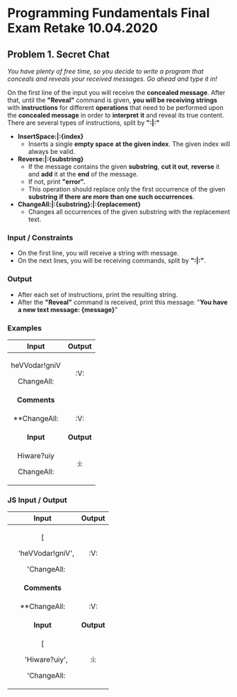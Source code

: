 ﻿
# **Programming Fundamentals Final Exam Retake 10.04.2020**
## **Problem 1. Secret Chat**
*You have plenty of free time, so you decide to write a program that conceals and reveals your received messages. Go ahead and type it in!*

On the first line of the input you will receive the **concealed message**. After that, until the **"Reveal"** command is given, **you will be receiving strings** with **instructions** for different **operations** that need to be performed upon the **concealed message** in order to **interpret** **it** and reveal its true content. There are several types of instructions, split by **":|:"**

- **InsertSpace:|:{index}**
  - Inserts a single **empty space** **at the given index**. The given index will always be valid.
- **Reverse:|:{substring}**
  - If the message contains the given **substring**, **cut it out**, **reverse** it and **add** it at the **end** of the message. 
  - If not, print **"error".** 
  - This operation should replace only the first occurrence of the given **substring** **if there are more than one such occurrences**.
- **ChangeAll:|:{substring}:|:{replacement}** 
  - Changes all occurrences of the given substring with the replacement text.
### **Input / Constraints**
- On the first line, you will receive a string with message.
- On the next lines, you will be receiving commands, split by **":|:"**.
### **Output**
- After each set of instructions, print the resulting string. 
- After the **"Reveal"** command is received, print this message:
  "**You have a new text message: {message}**"
### **Examples**

|**Input**|**Output**|
| :-: | :-: |
|<p>heVVodar!gniV</p><p>ChangeAll:|:V:|:l</p><p>Reverse:|:!gnil</p><p>InsertSpace:|:5</p><p>Reveal</p>|<p>hellodar!gnil</p><p>hellodarling!</p><p>hello darling!</p><p>You have a new text message: hello darling!</p>|
|**Comments**|
|<p>**ChangeAll:|:V:|:l**<br>heVVodar!gniV -> hellodar!gnil (We replace all occurrences of "V" with "l")</p><p>**Reverse:|:!gnil**</p><p>hellodar!gnil -> !gnil -> ling! -> hellodarling! (We reverse !gnil to ling! And put it in the end of the string)</p><p>**InsertSpace:|:5**</p><p>hellodarling! -> hello.darling! (We insert a space at index 5)</p><p>Finally, after receiving the **"Reveal"** command, we print the resulting message.</p>|
|**Input**|**Output**|
|<p>Hiware?uiy</p><p>ChangeAll:|:i:|:o</p><p>Reverse:|:?uoy</p><p>Reverse:|:jd</p><p>InsertSpace:|:3</p><p>InsertSpace:|:7</p><p>Reveal</p>|<p>Howare?uoy</p><p>Howareyou?</p><p>error</p><p>How areyou?</p><p>How are you?</p><p>You have a new text message: How are you?</p>|
### **JS Input / Output**

|**Input**|**Output**|
| :-: | :-: |
|<p>[</p><p>`  `'heVVodar!gniV',</p><p>`  `'ChangeAll:|:V:|:l',</p><p>`  `'Reverse:|:!gnil',</p><p>`  `'InsertSpace:|:5',</p><p>`  `'Reveal'</p><p>]</p>|<p>hellodar!gnil</p><p>hellodarling!</p><p>hello darling!</p><p>You have a new text message: hello darling!</p>|
|**Comments**|
|<p>**ChangeAll:|:V:|:l**<br>heVVodar!gniV -> hellodar!gnil (We replace all occurrences of "V" with "l")</p><p>**Reverse:|:!gnil**</p><p>hellodar!gnil -> !gnil -> ling! -> hellodarling! (We reverse !gnil to ling! And put it in the end of the string)</p><p>**InsertSpace:|:5**</p><p>hellodarling! -> hello.darling! (We insert a space at index 5)</p><p>Finally, after receiving the **"Reveal"** command, we print the resulting message.</p>|
|**Input**|**Output**|
|<p>[</p><p>`  `'Hiware?uiy',</p><p>`  `'ChangeAll:|:i:|:o',</p><p>`  `'Reverse:|:?uoy',</p><p>`  `'Reverse:|:jd',</p><p>`  `'InsertSpace:|:3',</p><p>`  `'InsertSpace:|:7',</p><p>`  `'Reveal'</p><p>]</p>|<p>Howare?uoy</p><p>Howareyou?</p><p>error</p><p>How areyou?</p><p>How are you?</p><p>You have a new text message: How are you?</p>|




